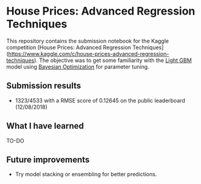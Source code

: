 # House Prices: Advanced Regression Techniques

This repository contains the submission notebook for the Kaggle competition [House Prices: Advanced Regression Techniques]
(https://www.kaggle.com/c/house-prices-advanced-regression-techniques). The objective was to get some familiarity with the 
[Light GBM](https://lightgbm.readthedocs.io/en/latest/index.html) model using [Bayesian Optimization](https://github.com/fmfn/BayesianOptimization)
for parameter tuning.

## Submission results

- 1323/4533 with a RMSE score of 0.12645 on the public leaderboard (12/08/2018)

## What I have learned

TO-DO
  
## Future improvements

- Try model stacking or ensembling for better predictions.